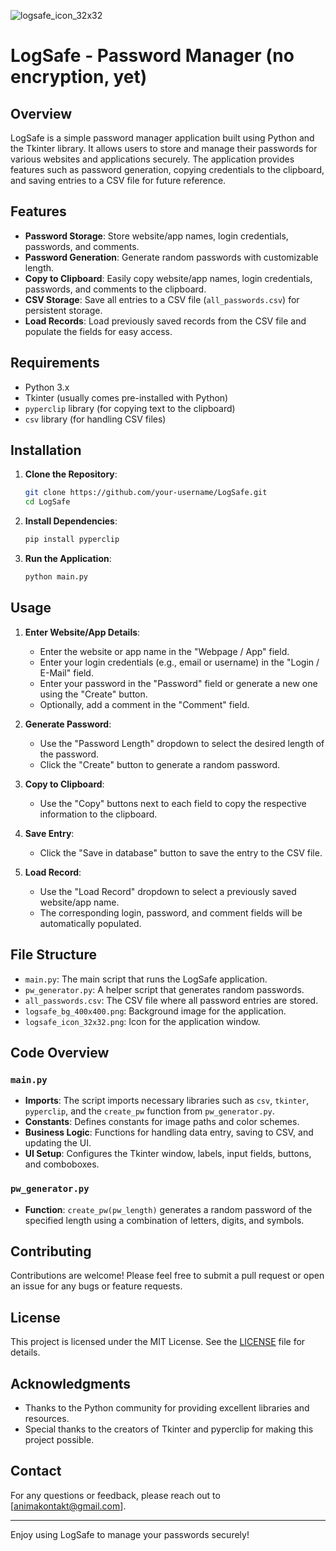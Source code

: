 ![logsafe_icon_32x32](https://github.com/user-attachments/assets/ead93491-decb-4054-a94f-b36851d183ef) 
# LogSafe - Password Manager (no encryption, yet)

## Overview

LogSafe is a simple password manager application built using Python and the Tkinter library. It allows users to store and manage their passwords for various websites and applications securely. The application provides features such as password generation, copying credentials to the clipboard, and saving entries to a CSV file for future reference.

## Features

- **Password Storage**: Store website/app names, login credentials, passwords, and comments.
- **Password Generation**: Generate random passwords with customizable length.
- **Copy to Clipboard**: Easily copy website/app names, login credentials, passwords, and comments to the clipboard.
- **CSV Storage**: Save all entries to a CSV file (`all_passwords.csv`) for persistent storage.
- **Load Records**: Load previously saved records from the CSV file and populate the fields for easy access.

## Requirements

- Python 3.x
- Tkinter (usually comes pre-installed with Python)
- `pyperclip` library (for copying text to the clipboard)
- `csv` library (for handling CSV files)

## Installation

1. **Clone the Repository**:
   ```bash
   git clone https://github.com/your-username/LogSafe.git
   cd LogSafe
   ```

2. **Install Dependencies**:
   ```bash
   pip install pyperclip
   ```

3. **Run the Application**:
   ```bash
   python main.py
   ```

## Usage

1. **Enter Website/App Details**:
   - Enter the website or app name in the "Webpage / App" field.
   - Enter your login credentials (e.g., email or username) in the "Login / E-Mail" field.
   - Enter your password in the "Password" field or generate a new one using the "Create" button.
   - Optionally, add a comment in the "Comment" field.

2. **Generate Password**:
   - Use the "Password Length" dropdown to select the desired length of the password.
   - Click the "Create" button to generate a random password.

3. **Copy to Clipboard**:
   - Use the "Copy" buttons next to each field to copy the respective information to the clipboard.

4. **Save Entry**:
   - Click the "Save in database" button to save the entry to the CSV file.

5. **Load Record**:
   - Use the "Load Record" dropdown to select a previously saved website/app name.
   - The corresponding login, password, and comment fields will be automatically populated.

## File Structure

- `main.py`: The main script that runs the LogSafe application.
- `pw_generator.py`: A helper script that generates random passwords.
- `all_passwords.csv`: The CSV file where all password entries are stored.
- `logsafe_bg_400x400.png`: Background image for the application.
- `logsafe_icon_32x32.png`: Icon for the application window.

## Code Overview

### `main.py`

- **Imports**: The script imports necessary libraries such as `csv`, `tkinter`, `pyperclip`, and the `create_pw` function from `pw_generator.py`.
- **Constants**: Defines constants for image paths and color schemes.
- **Business Logic**: Functions for handling data entry, saving to CSV, and updating the UI.
- **UI Setup**: Configures the Tkinter window, labels, input fields, buttons, and comboboxes.

### `pw_generator.py`

- **Function**: `create_pw(pw_length)` generates a random password of the specified length using a combination of letters, digits, and symbols.

## Contributing

Contributions are welcome! Please feel free to submit a pull request or open an issue for any bugs or feature requests.

## License

This project is licensed under the MIT License. See the [LICENSE](LICENSE) file for details.

## Acknowledgments

- Thanks to the Python community for providing excellent libraries and resources.
- Special thanks to the creators of Tkinter and pyperclip for making this project possible.

## Contact

For any questions or feedback, please reach out to [animakontakt@gmail.com].

---

Enjoy using LogSafe to manage your passwords securely!
